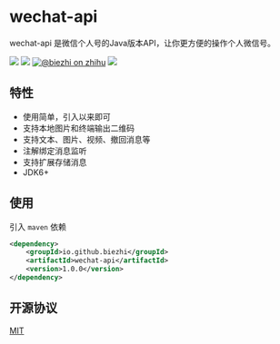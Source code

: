 # wechat-api

wechat-api 是微信个人号的Java版本API，让你更方便的操作个人微信号。

[![](https://img.shields.io/travis/biezhi/wechat-api.svg)](https://travis-ci.org/biezhi/wechat-api)
[![](https://img.shields.io/badge/license-MIT-FF0080.svg)](https://github.com/biezhi/wechat-api/blob/master/LICENSE)
[![@biezhi on zhihu](https://img.shields.io/badge/zhihu-%40biezhi-red.svg)](https://www.zhihu.com/people/biezhi)
[![](https://img.shields.io/github/followers/biezhi.svg?style=social&label=Follow%20Me)](https://github.com/biezhi)

## 特性

- 使用简单，引入以来即可
- 支持本地图片和终端输出二维码
- 支持文本、图片、视频、撤回消息等
- 注解绑定消息监听
- 支持扩展存储消息
- JDK6+

## 使用

引入 `maven` 依赖

```xml
<dependency>
    <groupId>io.github.biezhi</groupId>
    <artifactId>wechat-api</artifactId>
    <version>1.0.0</version>
</dependency>
```

## 开源协议

[MIT](https://github.com/biezhi/wechat-api/blob/master/LICENSE)
